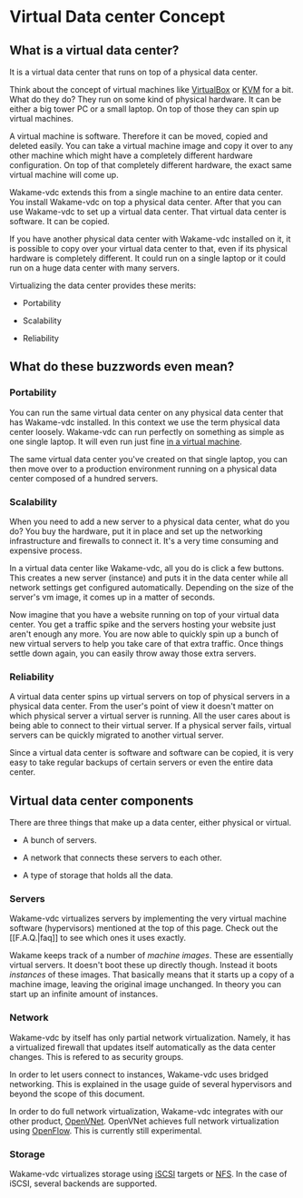 # Virtual Data center Concept

## What is a virtual data center?

It is a virtual data center that runs on top of a physical data center.

Think about the concept of virtual machines like [VirtualBox](https://www.virtualbox.org) or [KVM](https://www.virtualbox.org) for a bit. What do they do? They run on some kind of physical hardware. It can be either a big tower PC or a small laptop. On top of those they can spin up virtual machines.

A virtual machine is software. Therefore it can be moved, copied and deleted easily. You can take a virtual machine image and copy it over to any other machine which might have a completely different hardware configuration. On top of that completely different hardware, the exact same virtual machine will come up.

Wakame-vdc extends this from a single machine to an entire data center. You install Wakame-vdc on top a physical data center. After that you can use Wakame-vdc to set up a virtual data center. That virtual data center is software. It can be copied.

If you have another physical data center with Wakame-vdc installed on it, it is possible to copy over your virtual data center to that, even if its physical hardware is completely different. It could run on a single laptop or it could run on a huge data center with many servers.

Virtualizing the data center provides these merits:

* Portability

* Scalability

* Reliability

## What do these buzzwords even mean?

### Portability

You can run the same virtual data center on any physical data center that has Wakame-vdc installed. In this context we use the term physical data center loosely. Wakame-vdc can run perfectly on something as simple as one single laptop. It will even run just fine [in a virtual machine](http://wakameusersgroup.org/demo_image.html).

The same virtual data center you've created on that single laptop, you can then move over to a production environment running on a physical data center composed of a hundred servers.

### Scalability

When you need to add a new server to a physical data center, what do you do? You buy the hardware, put it in place and set up the networking infrastructure and firewalls to connect it. It's a very time consuming and expensive process.

In a virtual data center like Wakame-vdc, all you do is click a few buttons. This creates a new server (instance) and puts it in the data center while all network settings get configured automatically. Depending on the size of the server's vm image, it comes up in a matter of seconds.

Now imagine that you have a website running on top of your virtual data center. You get a traffic spike and the servers hosting your website just aren't enough any more. You are now able to quickly spin up a bunch of new virtual servers to help you take care of that extra traffic. Once things settle down again, you can easily throw away those extra servers.

### Reliability

A virtual data center spins up virtual servers on top of physical servers in a physical data center. From the user's point of view it doesn't matter on which physical server a virtual server is running. All the user cares about is being able to connect to their virtual server. If a physical server fails, virtual servers can be quickly migrated to another virtual server.

Since a virtual data center is software and software can be copied, it is very easy to take regular backups of certain servers or even the entire data center.

## Virtual data center components

There are three things that make up a data center, either physical or virtual.

* A bunch of servers.

* A network that connects these servers to each other.

* A type of storage that holds all the data.

### Servers

Wakame-vdc virtualizes servers by implementing the very virtual machine software (hypervisors) mentioned at the top of this page. Check out the [[F.A.Q.|faq]] to see which ones it uses exactly.

Wakame keeps track of a number of *machine images*. These are essentially virtual servers. It doesn't boot these up directly though. Instead it boots *instances* of these images. That basically means that it starts up a copy of a machine image, leaving the original image unchanged. In theory you can start up an infinite amount of instances.

### Network

Wakame-vdc by itself has only partial network virtualization. Namely, it has a virtualized firewall that updates itself automatically as the data center changes. This is refered to as security groups.

In order to let users connect to instances, Wakame-vdc uses bridged networking. This is explained in the usage guide of several hypervisors and beyond the scope of this document.

In order to do full network virtualization, Wakame-vdc integrates with our other product, [OpenVNet](http://www.openvnet.com). OpenVNet achieves full network virtualization using [OpenFlow](http://archive.openflow.org). This is currently still experimental.

### Storage

Wakame-vdc virtualizes storage using [iSCSI](http://en.wikipedia.org/wiki/ISCSI) targets or [NFS](http://en.wikipedia.org/wiki/Network_File_System). In the case of iSCSI, several backends are supported.

